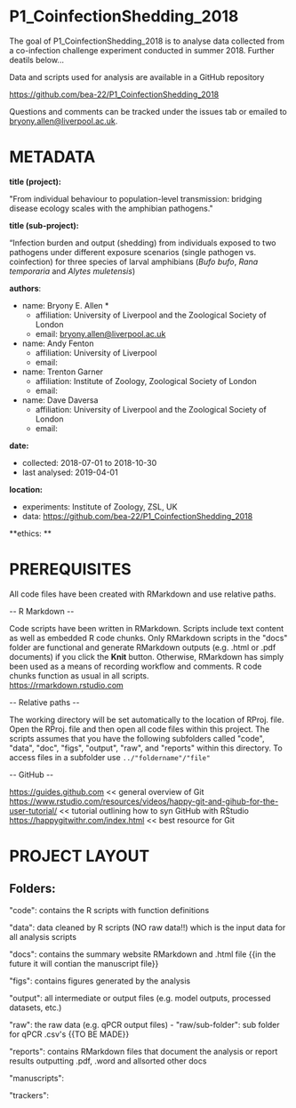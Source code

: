 # P1_CoinfectionShedding_2018

<!-- badges: start -->
<!-- badges: end -->

The goal of P1_CoinfectionShedding_2018 is to analyse data collected from a co-infection challenge experiment conducted in summer 2018. Further deatils below...  

Data and scripts used for analysis are available in a GitHub repository  

https://github.com/bea-22/P1_CoinfectionShedding_2018 

Questions and comments can be tracked under the issues tab or emailed to bryony.allen@liverpool.ac.uk. 

METADATA
============
**title (project):** 

"From individual behaviour to population-level transmission: bridging disease ecology scales with the amphibian pathogens."

**title (sub-project):** 

“Infection burden and output (shedding) from individuals exposed to two pathogens under different exposure scenarios (single pathogen vs. coinfection) for three species of larval amphibians (*Bufo bufo*, *Rana temporaria* and *Alytes muletensis*) 

**authors**:
- name: Bryony E. Allen *
	- affiliation: University of Liverpool and the Zoological Society of London
	- email: bryony.allen@liverpool.ac.uk 
- name: Andy Fenton
	- affiliation: University of Liverpool 
	- email:
- name: Trenton Garner
	- affiliation: Institute of Zoology,  Zoological Society of London
	- email:
- name: Dave Daversa
	- affiliation: University of Liverpool and the Zoological Society of London
	- email:

**date:** 
- collected: 2018-07-01 to 2018-10-30  
- last analysed: 2019-04-01

**location:** 
- experiments: Institute of Zoology, ZSL, UK 
- data: https://github.com/bea-22/P1_CoinfectionShedding_2018 

**ethics: **


PREREQUISITES
============
All code files have been created with RMarkdown and use relative paths.

-- R Markdown -- 

Code scripts have been written in RMarkdown. Scripts include text content as well as embedded R code chunks. Only RMarkdown scripts in the "docs" folder are functional and generate RMarkdown outputs (e.g. .html or .pdf documents) if you click the **Knit** button. Otherwise, RMarkdown has simply been used as a means of recording workflow and comments. R code chunks function as usual in all scripts.  
https://rmarkdown.rstudio.com 
      
-- Relative paths -- 

The working directory will be set automatically to the location of RProj. file. Open the RProj. file and then open all code files within this project. 
The scripts assumes that you have the following subfolders called "code", "data", "doc", "figs", "output", "raw", and "reports" within this directory. To access files in a subfolder use ```../"foldername"/"file"``` 

-- GitHub -- 

https://guides.github.com  << general overview of Git
https://www.rstudio.com/resources/videos/happy-git-and-gihub-for-the-user-tutorial/   << tutorial outlining how to syn GitHub with RStudio
https://happygitwithr.com/index.html  << best resource for Git 


PROJECT LAYOUT 
============

Folders: 
------------------------
"code": contains the R scripts with function definitions 

"data": data cleaned by R scripts (NO raw data!!) which is the input data for all analysis scripts

"docs": contains the summary website RMarkdown and .html file  {{in the future it will contian the manuscript file}} 

"figs": contains figures generated by the analysis 

"output":  all intermediate or output files (e.g. model outputs, processed datasets, etc.) 

"raw": the raw data (e.g. qPCR output files)
	- "raw/sub-folder": sub folder for qPCR .csv's  {{TO BE MADE}}

"reports": contains RMarkdown files that document the analysis or report results outputting .pdf, .word and allsorted other docs 

"manuscripts": 

"trackers": 

